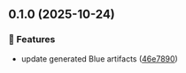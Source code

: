 ## 0.1.0 (2025-10-24)

### 🚀 Features

- update generated Blue artifacts ([46e7890](https://github.com/bluecontract/blue-repository-js/commit/46e7890))